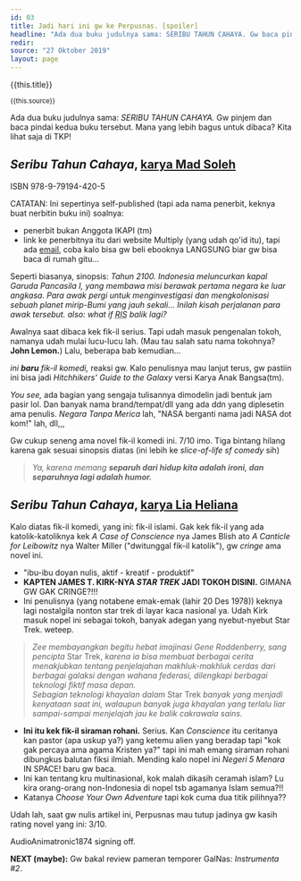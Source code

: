 ```yaml
---
id: 03
title: Jadi hari ini gw ke Perpusnas. [spoiler]
headline: "Ada dua buku judulnya sama: SERIBU TAHUN CAHAYA. Gw baca pindai kedua buku tersebut. Mana yang lebih bagus untuk dibaca? Kita lihat saja di TKP!"
redir: 
source: "27 Oktober 2019"
layout: page
---
```


{{this.title}}

<small>{{this.source}}</small>

Ada dua buku judulnya sama: *SERIBU TAHUN CAHAYA.* Gw pinjem dan baca pindai kedua buku tersebut. Mana yang lebih bagus untuk dibaca? Kita lihat saja di TKP!

## *Seribu Tahun Cahaya*, [karya Mad Soleh](https://www.goodreads.com/book/show/28791112-seribu-tahun-cahaya)

ISBN 978-9-79194-420-5

CATATAN: Ini sepertinya self-published (tapi ada nama penerbit, keknya buat nerbitin buku ini) soalnya:

- penerbit bukan Anggota IKAPI (tm)
- link ke penerbitnya itu dari website Multiply (yang udah qo'id itu), tapi ada [email](mailto:seributahuncahaya@gmail.com), coba kalo bisa gw beli ebooknya LANGSUNG biar gw bisa baca di rumah gitu...

Seperti biasanya, sinopsis: *Tahun 2100. Indonesia meluncurkan kapal Garuda Pancasila I, yang membawa misi berawak pertama negara ke luar angkasa. Para awak pergi untuk menginvestigasi dan mengkolonisasi sebuah planet mirip-Bumi yang jauh sekali... Inilah kisah perjalanan para awak tersebut. also: what if <abbr title="Republik Indonesia Serikat">RIS</abbr> balik lagi?*

Awalnya saat dibaca kek fik-il serius. Tapi udah masuk pengenalan tokoh, namanya udah mulai lucu-lucu lah. (Mau tau salah satu nama tokohnya? **John Lemon.**) Lalu, beberapa bab kemudian...

*ini **baru** fik-il komedi,* reaksi gw. Kalo penulisnya mau lanjut terus, gw pastiin ini bisa jadi *Hitchhikers' Guide to the Galaxy* versi Karya Anak Bangsa(tm).

*You see,* ada bagian yang sengaja tulisannya dimodelin jadi bentuk jam pasir lol. Dan banyak nama brand/tempat/dll yang ada ddn yang diplesetin ama penulis. *Negara Tanpa Merica* lah, "NASA berganti nama jadi NASA dot kom!" lah, dll,,,

Gw cukup seneng ama novel fik-il komedi ini. 7/10 imo. Tiga bintang hilang karena gak sesuai sinopsis diatas (ini lebih ke *slice-of-life sf comedy* sih)

> *Ya, karena memang **separuh dari hidup kita adalah ironi, dan separuhnya lagi adalah humor.***

## *Seribu Tahun Cahaya*, [karya Lia Heliana](https://www.goodreads.com/book/show/27316097-seribu-tahun-cahaya)

Kalo diatas fik-il komedi, yang ini: fik-il islami. Gak kek fik-il yang ada katolik-katoliknya kek *A Case of Conscience* nya James Blish ato *A Canticle for Leibowitz* nya Walter Miller ("dwitunggal fik-il katolik"), gw *cringe* ama novel ini.

- "ibu-ibu doyan nulis, aktif - kreatif - produktif"
- **KAPTEN JAMES T. KIRK-NYA *STAR TREK* JADI TOKOH DISINI.** GIMANA GW GAK CRINGE?!!!
- Ini penulisnya (yang notabene emak-emak (lahir 20 Des 1978)) keknya lagi nostalgila nonton star trek di layar kaca nasional ya. Udah Kirk masuk nopel ini sebagai tokoh, banyak adegan yang nyebut-nyebut Star Trek. weteep.

> *Zee membayangkan begitu hebat imajinasi Gene Roddenberry, sang pencipta* Star Trek, *karena ia bisa membuat berbagai cerita menakjubkan tentang penjelajahan makhluk-makhluk cerdas dari berbagai galaksi dengan wahana federasi, dilengkapi berbagai teknologi fiktif masa depan.*<br>
> *Sebagian teknologi khayalan dalam* Star Trek *banyak yang menjadi kenyataan saat ini, walaupun banyak juga khayalan yang terlalu liar sampai-sampai menjelajah jau ke balik cakrawala sains.*

- **Ini itu kek fik-il siraman rohani.** Serius. Kan *Conscience* itu ceritanya kan pastor (apa uskup ya?) yang ketemu alien yang beradap tapi "kok gak percaya ama agama Kristen ya?" tapi ini mah emang siraman rohani dibungkus balutan fiksi ilmiah. Mending kalo nopel ini *Negeri 5 Menara* IN SPACE! baru gw baca.
- Ini kan tentang kru multinasional, kok malah dikasih ceramah islam? Lu kira orang-orang non-Indonesia di nopel tsb agamanya Islam semua?!!
- Katanya *Choose Your Own Adventure* tapi kok cuma dua titik pilihnya??

Udah lah, saat gw nulis artikel ini, Perpusnas mau tutup jadinya gw kasih rating novel yang ini: 3/10.

AudioAnimatronic1874 signing off.

**NEXT (maybe):** Gw bakal review pameran temporer GalNas: *Instrumenta #2*.